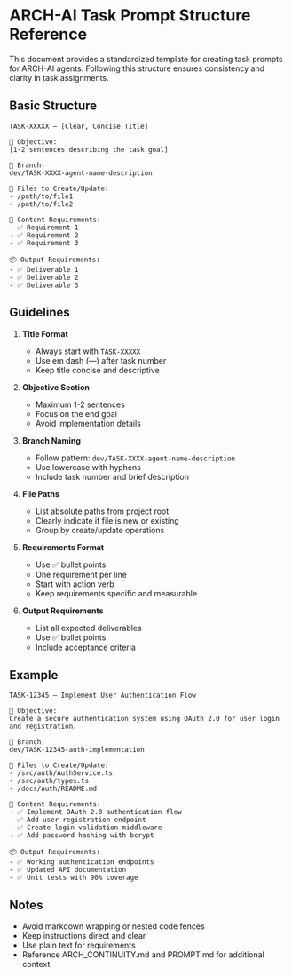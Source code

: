 # ARCH-AI Task Prompt Structure Reference

This document provides a standardized template for creating task prompts for ARCH-AI agents. Following this structure ensures consistency and clarity in task assignments.

## Basic Structure

```
TASK-XXXXX — [Clear, Concise Title]

🎯 Objective:
[1-2 sentences describing the task goal]

📁 Branch:
dev/TASK-XXXX-agent-name-description

📂 Files to Create/Update:
- /path/to/file1
- /path/to/file2

📄 Content Requirements:
- ✅ Requirement 1
- ✅ Requirement 2
- ✅ Requirement 3

📦 Output Requirements:
- ✅ Deliverable 1
- ✅ Deliverable 2
- ✅ Deliverable 3
```

## Guidelines

1. **Title Format**
   - Always start with `TASK-XXXXX`
   - Use em dash (—) after task number
   - Keep title concise and descriptive

2. **Objective Section**
   - Maximum 1-2 sentences
   - Focus on the end goal
   - Avoid implementation details

3. **Branch Naming**
   - Follow pattern: `dev/TASK-XXXX-agent-name-description`
   - Use lowercase with hyphens
   - Include task number and brief description

4. **File Paths**
   - List absolute paths from project root
   - Clearly indicate if file is new or existing
   - Group by create/update operations

5. **Requirements Format**
   - Use ✅ bullet points
   - One requirement per line
   - Start with action verb
   - Keep requirements specific and measurable

6. **Output Requirements**
   - List all expected deliverables
   - Use ✅ bullet points
   - Include acceptance criteria

## Example

```
TASK-12345 — Implement User Authentication Flow

🎯 Objective:
Create a secure authentication system using OAuth 2.0 for user login and registration.

📁 Branch:
dev/TASK-12345-auth-implementation

📂 Files to Create/Update:
- /src/auth/AuthService.ts
- /src/auth/types.ts
- /docs/auth/README.md

📄 Content Requirements:
- ✅ Implement OAuth 2.0 authentication flow
- ✅ Add user registration endpoint
- ✅ Create login validation middleware
- ✅ Add password hashing with bcrypt

📦 Output Requirements:
- ✅ Working authentication endpoints
- ✅ Updated API documentation
- ✅ Unit tests with 90% coverage
```

## Notes

- Avoid markdown wrapping or nested code fences
- Keep instructions direct and clear
- Use plain text for requirements
- Reference ARCH_CONTINUITY.md and PROMPT.md for additional context 